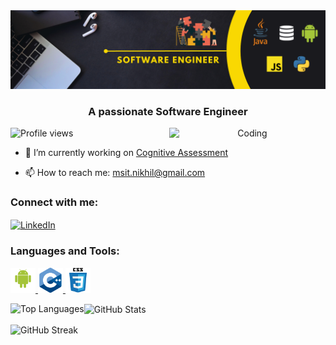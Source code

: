 <div align="center">
  <img src="https://github.com/NikhilSingh07/NikhilSingh07/blob/main/Secret/SOFTWARE%20ENGINEER%20(3).png" alt="Logo">
  <h3>A passionate Software Engineer</h3>
  <img align="right" alt="Coding" width="250" src="https://github.com/NikhilSingh07/NikhilSingh07/blob/main/Secret/coding.gif">

</div>
  <p> <img src="https://komarev.com/ghpvc/?username=nikhilsingh07&label=Profile%20views&color=0e75b6&style=flat" alt="Profile views" /> </p>

- 🔭 I’m currently working on [Cognitive Assessment](https://github.com/NikhilSingh07/cognitiveAssessment)

- 📫 How to reach me: [msit.nikhil@gmail.com](mailto:msit.nikhil@gmail.com)

<h3 align="left">Connect with me:</h3>
<p align="left">
  <a href="https://linkedin.com/in/nikhil-singh-msit" target="_blank">
    <img align="center" src="https://raw.githubusercontent.com/rahuldkjain/github-profile-readme-generator/master/src/images/icons/Social/linked-in-alt.svg" alt="LinkedIn" height="30" width="40" />
  </a>
</p>

<h3 align="left">Languages and Tools:</h3>
<p align="left">
  <a href="https://developer.android.com" target="_blank" rel="noreferrer">
    <img src="https://raw.githubusercontent.com/devicons/devicon/master/icons/android/android-original-wordmark.svg" alt="Android" width="40" height="40"/>
  </a>
  <a href="https://www.w3schools.com/cpp/" target="_blank" rel="noreferrer">
    <img src="https://raw.githubusercontent.com/devicons/devicon/master/icons/cplusplus/cplusplus-original.svg" alt="C++" width="40" height="40"/>
  </a>
  <a href="https://www.w3schools.com/css/" target="_blank" rel="noreferrer">
    <img src="https://raw.githubusercontent.com/devicons/devicon/master/icons/css3/css3-original-wordmark.svg" alt="CSS3" width="40" height="40"/>
  </a>
  <!-- Add more icons for your relevant languages and tools here -->
</p>

<!-- Your GitHub stats -->
<p>
  <img align="left" src="https://github-readme-stats.vercel.app/api/top-langs?username=nikhilsingh07&show_icons=true&locale=en&layout=compact" alt="Top Languages" />
</p>

<p>
  <img align="center" src="https://github-readme-stats.vercel.app/api?username=nikhilsingh07&show_icons=true&locale=en" alt="GitHub Stats" />
</p>

<p>
  <img align="center" src="https://github-readme-streak-stats.herokuapp.com/?user=nikhilsingh07&" alt="GitHub Streak" />
</p>
